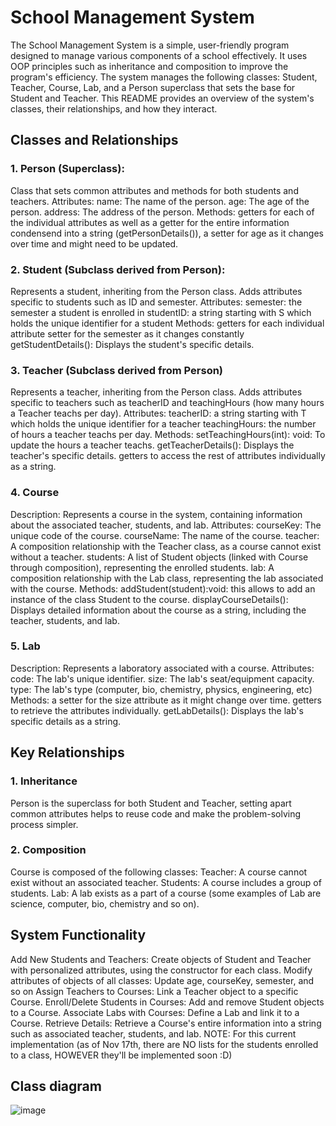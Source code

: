 # School Management System
The School Management System is a simple, user-friendly program designed to manage various components of a school effectively. It uses OOP principles such as inheritance and composition to improve the program's efficiency. The system manages the following classes: Student, Teacher, Course, Lab, and a Person superclass that sets the base for Student and Teacher.
This README provides an overview of the system's classes, their relationships, and how they interact.

## Classes and Relationships
### 1. Person (Superclass):
  Class that sets common attributes and methods for both students and teachers.
Attributes:
name: The name of the person.
age: The age of the person.
address: The address of the person.
Methods:
getters for each of the individual attributes as well as a getter for the entire information condensend into a string (getPersonDetails()), a setter for age as it changes over time and might need to be updated.

### 2. Student (Subclass derived from Person):
Represents a student, inheriting from the Person class. Adds attributes specific to students such as ID and semester.
Attributes:
semester: the semester a student is enrolled in
studentID: a string starting with S which holds the unique identifier for a student
Methods:
getters for each individual attribute
setter for the semester as it changes constantly
getStudentDetails(): Displays the student's specific details.

### 3. Teacher (Subclass derived from Person)
Represents a teacher, inheriting from the Person class. Adds attributes specific to teachers such as teacherID and teachingHours (how many hours a Teacher teachs per day).
Attributes:
teacherID: a string starting with T which holds the unique identifier for a teacher
teachingHours: the number of hours a teacher teachs per day.
Methods:
setTeachingHours(int): void: To update the hours a teacher teachs.
getTeacherDetails(): Displays the teacher's specific details.
getters to access the rest of attributes individually as a string.

### 4. Course
Description:
Represents a course in the system, containing information about the associated teacher, students, and lab.
Attributes:
courseKey: The unique code of the course.
courseName: The name of the course.
teacher: A composition relationship with the Teacher class, as a course cannot exist without a teacher.
students: A list of Student objects (linked with Course through composition), representing the enrolled students.
lab: A composition relationship with the Lab class, representing the lab associated with the course.
Methods:
addStudent(student):void: this  allows to add an instance of the class Student to the course.
displayCourseDetails(): Displays detailed information about the course as a string, including the teacher, students, and lab.

### 5. Lab
Description:
Represents a laboratory associated with a course.
Attributes:
code: The lab's unique identifier.
size: The lab's seat/equipment capacity.
type: The lab's type (computer, bio, chemistry, physics, engineering, etc)
Methods:
a setter for the size attribute as it might change over time.
getters to retrieve the attributes individually.
getLabDetails(): Displays the lab's specific details as a string.

## Key Relationships
### 1. Inheritance
Person is the superclass for both Student and Teacher, setting apart common attributes helps to reuse code and make the problem-solving process simpler.
### 2. Composition
Course is composed of the following classes:
Teacher: A course cannot exist without an associated teacher.
Students: A course includes a group of students.
Lab: A lab exists as a part of a course (some examples of Lab are science, computer, bio, chemistry and so on).

## System Functionality
Add New Students and Teachers: 
Create objects of Student and Teacher with personalized attributes, using the constructor for each class.
Modify attributes of objects of all classes:
Update age, courseKey, semester, and so on
Assign Teachers to Courses: 
Link a Teacher object to a specific Course.
Enroll/Delete Students in Courses: 
Add and remove Student objects to a Course.
Associate Labs with Courses: 
Define a Lab and link it to a Course.
Retrieve Details: 
Retrieve a Course's entire information into a string such as associated teacher, students, and lab.
NOTE: 
For this current implementation (as of Nov 17th, there are NO lists for the students enrolled to a class, HOWEVER they'll be implemented soon :D)

## Class diagram
![image](https://github.com/user-attachments/assets/8696f035-cb07-4718-bc9c-176716daa3ef)







